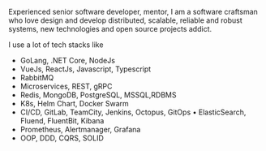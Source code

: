 Experienced senior software developer, mentor, I am a software craftsman who love design and develop distributed, scalable, reliable and robust systems, new technologies and open source projects addict.

I use a lot of tech stacks like

- GoLang, .NET Core, NodeJs
- VueJs, ReactJs, Javascript, Typescript
- RabbitMQ
- Microservices, REST, gRPC
- Redis, MongoDB, PostgreSQL, MSSQL,RDBMS
- K8s, Helm Chart, Docker Swarm
- CI/CD, GitLab, TeamCity, Jenkins, Octopus, GitOps • ElasticSearch, Fluend, FluentBit, Kibana
- Prometheus, Alertmanager, Grafana
- OOP, DDD, CQRS, SOLID
